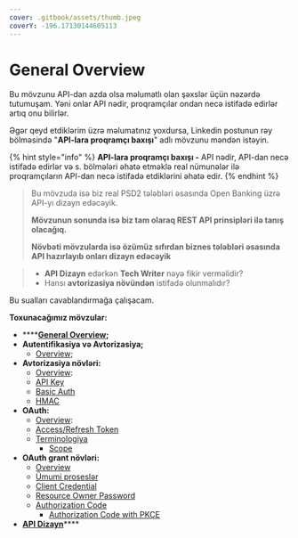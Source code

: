 ```yaml
---
cover: .gitbook/assets/thumb.jpeg
coverY: -196.17130144605113
---
```


# General Overview

Bu mövzunu API-dan azda olsa məlumatlı olan şəxslər üçün nəzərdə tutumuşam. Yəni onlar API nədir, proqramçılar ondan necə istifadə edirlər artıq onu bilirlər.

Əgər qeyd etdiklərim üzrə məlumatınız yoxdursa, Linkedin postunun rəy bölməsində "**API-lara proqramçı baxışı**" adlı mövzunu məndən istəyin.&#x20;

{% hint style="info" %}
**API-lara proqramçı baxışı -** API nədir, API-dan necə istifadə edirlər və s. bölmələri əhatə etməklə real nümunələr ilə proqramçıların API-dan necə istifadə etdiklərini əhatə edir.
{% endhint %}

> Bu mövzuda isə biz real PSD2 tələbləri əsasında Open Banking üzrə API-yı dizayn edəcəyik.&#x20;
>
> **Mövzunun sonunda isə biz tam olaraq REST API prinsipləri ilə tanış olacağıq.**
>
> **Növbəti mövzularda isə özümüz sıfırdan biznes tələbləri əsasında API hazırlayıb onları dizayn edəcəyik**

> * **API Dizayn** edərkən **Tech Writer** nəyə fikir verməlidir?
> * Hansı **avtorizasiya növündən** istifadə olunmalıdır?

Bu sualları cavablandırmağa çalışacam.



**Toxunacağımız mövzular:**

* ****[**General Overview**](./)**;**
* **Autentifikasiya və Avtorizasiya;**
  * [Overview;](broken-reference)
* **Avtorizasiya növləri:**
  * [Overview](broken-reference):
  * [API Key](avtorizasiya-noevl-ri/api-key.md)
  * [Basic Auth](broken-reference)
  * [HMAC](broken-reference)
* **OAuth:**
  * [Overview](broken-reference):
  * [Access/Refresh Token](broken-reference)
  * [Terminologiya](broken-reference)
    * [Scope](broken-reference)
* **OAuth grant növləri:**
  * [Overview](broken-reference)
  * [Ümumi proseslər](broken-reference)
  * [Client Credential](broken-reference)
  * [Resource Owner Password](broken-reference)
  * [Authorization Code](broken-reference)
    * [Authorization Code with PKCE](broken-reference)
* [**API Dizayn**](broken-reference)****
